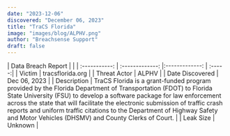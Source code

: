 ```yaml
---
date: "2023-12-06"
discovered: "December 06, 2023"
title: "TraCS Florida"
image: "images/blog/ALPHV.png"
author: "Breachsense Support"
draft: false
---
```


| Data Breach Report           |              | 
| :-----------: | :-------------:     |:-------------:    | :-----:|
| Victim      | tracsflorida.org      | 
| Threat Actor      | ALPHV      | 
| Date Discovered      | Dec 06, 2023      | 
| Description      | TraCS Florida is a grant-funded program provided by the Florida Department of Transportation (FDOT) to Florida State University (FSU) to develop a software package for law enforcement across the state that will facilitate the electronic submission of traffic crash reports and uniform traffic citations to the Department of Highway Safety and Motor Vehicles (DHSMV) and County Clerks of Court.      | 
| Leak Size      | Unknown      | 

